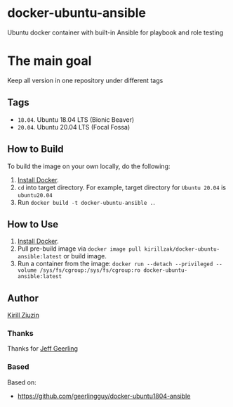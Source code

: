 # docker-ubuntu-ansible
Ubuntu docker container with built-in Ansible for playbook and role testing

# The main goal
Keep all version in one repository under different tags

## Tags
- `18.04`. Ubuntu 18.04 LTS (Bionic Beaver)
- `20.04`. Ubuntu 20.04 LTS (Focal Fossa)

## How to Build

To build the image on your own locally, do the following:

  1. [Install Docker](https://docs.docker.com/engine/installation/).
  2. `cd` into target directory. For example, target directory for `Ubuntu 20.04` is `ubuntu20.04`
  3. Run `docker build -t docker-ubuntu-ansible .`.

  ## How to Use

  1. [Install Docker](https://docs.docker.com/engine/installation/).
  2. Pull pre-build image via `docker image pull kirillzak/docker-ubuntu-ansible:latest` or build image.
  3. Run a container from the image: `docker run --detach --privileged --volume /sys/fs/cgroup:/sys/fs/cgroup:ro docker-ubuntu-ansible:latest`

## Author

[Kirill Ziuzin](https://kirill-zak.ru/)

### Thanks
Thanks for [Jeff Geerling](https://github.com/geerlingguy)

### Based
Based on:
- https://github.com/geerlingguy/docker-ubuntu1804-ansible
